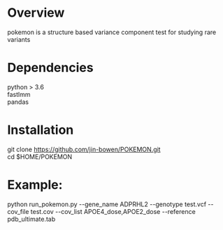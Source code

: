 # Overview 
pokemon is a structure based variance component test for studying rare variants

# Dependencies
python > 3.6  
fastlmm  
pandas  

# Installation
git clone https://github.com/jin-bowen/POKEMON.git  
cd $HOME/POKEMON 

# Example:
python run_pokemon.py --gene_name ADPRHL2 --genotype test.vcf --cov_file test.cov --cov_list APOE4_dose,APOE2_dose --reference pdb_ultimate.tab
